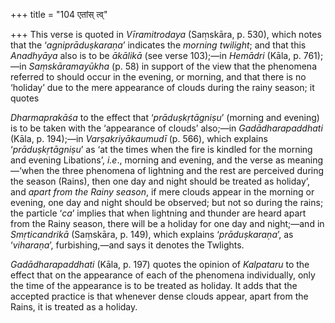 +++
title = "104 एतांस् त्व्"

+++
This verse is quoted in *Vīramitrodaya* (Saṃskāra, p. 530), which notes
that the ‘*agniprāduṣkaraṇa*’ indicates the *morning twilight*; and that
this *Anadhyāya* also is to be *ākālikā* (see verse 103);—in *Hemādri*
(Kāla, p. 761);—in *Saṃskāramayūkha* (p. 58) in support of the view that
the phenomena referred to should occur in the evening, or morning, and
that there is no ‘holiday’ due to the mere appearance of clouds during
the rainy season; it quotes

*Dharmaprakāśa* to the effect that ‘*prāduṣkṛtāgniṣu*’ (morning and
evening) is to be taken with the ‘appearance of clouds’ also;—in
*Gadādharapaddhati* (Kāla, p. 194);—in *Varṣakriyākaumudī* (p. 566),
which explains ‘*prāduṣkṛtāgniṣu*’ as ‘at the times when the fire is
kindled for the morning and evening Libations’, *i.e*., morning and
evening, and the verse as meaning—‘when the three phenomena of lightning
and the rest are perceived during the season (Rains), then one day and
night should be treated as holiday’, and *apart from the Rainy season*,
if mere clouds appear in the morning or evening, one day and night
should be observed; but not so during the rains; the particle ‘*ca*’
implies that when lightning and thunder are heard apart from the Rainy
season, there will be a holiday for one day and night;—and in
*Smṛticandrikā* (Saṃskāra, p. 149), which explains ‘*prāduṣkaraṇa*’, as
‘*viharaṇa*’, furbishing,—and says it denotes the Twlights.

*Gadādharapaddhati* (Kāla, p. 197) quotes the opinion of *Kalpataru* to
the effect that on the appearance of each of the phenomena individually,
only the time of the appearance is to be treated as holiday. It adds
that the accepted practice is that whenever dense clouds appear, apart
from the Rains, it is treated as a holiday.


